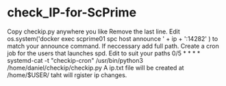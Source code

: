 # check_IP-for-ScPrime
Copy checkip.py anywhere you like
Remove the last line.
Edit  os.system('docker exec scprime01 spc host announce ' + ip + ':14282' ) to match your announce command. If neccessary add full path.
Create a cron job for the users that launches spd. Edit to suit your paths
0/5 * * * * systemd-cat -t "checkip-cron" /usr/bin/python3 /home/daniel/checkip/checkip.py
A ip.txt file will be created at /home/$USER/ taht will rgister ip changes.
